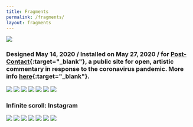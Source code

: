 ```yaml
---
title: Fragments
permalink: /fragments/
layout: fragments
---
```


![](/images/archive/post_contact.jpg#caption)
### Designed May 14, 2020 / Installed on May 27, 2020 / for [Post-Contact](https://post-contact.site/){:target="\_blank"}, a public site for open, artistic commentary in response to the coronavirus pandemic. More info [here](https://www.instagram.com/p/CAs8BDgBc5g/?utm_source=ig_web_copy_link){:target="\_blank"}.
![](/images/archive/zazz_multi.jpg)
![](/images/archive/zazz_multi02.jpg)
![](/images/archive/zazz_sketch.jpg)
![](/images/archive/zazz_flash.gif)
![](/images/archive/moire02.gif)
![](/images/archive/emergenceofsimplegeometries.png)
![](/images/archive/infinitescroll.jpg#caption)
### Infinite scroll: Instagram
![](/images/archive/typesketch001.jpg)
![](/images/archive/typesketch004.jpeg)
![](/images/archive/typesketch005.jpg)
![](/images/archive/eatingstairs.gif)
![](/images/archive/tilde_landscape.jpg)
![](/images/archive/google_maps.jpg)
![](/images/archive/rotatingstripes02.jpg)
